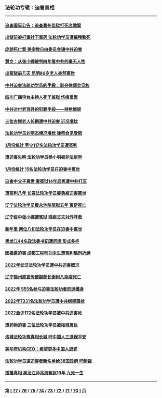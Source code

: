 ### 法轮功专辑：迫害真相
---
#### [追查国际公告：追查嘉州监狱打死庞勋案](../../pages/nf4379/n13933461.md?02200430) 
#### [出狱前被打毒针下毒药 法轮功学员遭摧残致死](../../pages/nf4379/n13931976.md?02200430) 
#### [庞勋死亡案 美宗教自由委员会谴中共迫害](../../pages/nf4379/n13932260.md?02200430) 
#### [慧文：从张小娜被判四年看中共的毫无人性](../../pages/nf4379/n13931796.md?02200430) 
#### [出冤狱前几天 昆明86岁老人突然离世](../../pages/nf4379/n13931228.md?02200430) 
#### [中共迫害法轮功学员的手段：剥夺律师会见权](../../pages/nf4379/n13929748.md?02200430) 
#### [四川广播电台主持人死于监狱 伤痕累累](../../pages/nf4379/n13929027.md?02200430) 
#### [中共对付老百姓的犯罪手段——持枪绑架](../../pages/nf4379/n13926448.md?02200430) 
#### [三位古稀老人长期遭中共迫害 近况堪忧](../../pages/nf4379/n13924554.md?02200430) 
#### [法轮功学员刘丽杰境况堪忧 律师会见受阻](../../pages/nf4379/n13924569.md?02200430) 
#### [1月份统计 至少117名法轮功学员遭冤判](../../pages/nf4379/n13924061.md?02200430) 
#### [遭迫害失明 法轮功学员杨小明被非法庭审](../../pages/nf4379/n13920152.md?02200430) 
#### [1月份统计 15名法轮功学员在迫害中离世](../../pages/nf4379/n13922556.md?02200430) 
#### [迫害中父子离世 妻冤狱14年后再遭中共打压](../../pages/nf4379/n13920995.md?02200430) 
#### [遭冤判八年 长春法轮功学员姜勇被迫害离世](../../pages/nf4379/n13919478.md?02200430) 
#### [辽宁法轮功学员翟永池陷冤狱五年 离奇死亡](../../pages/nf4379/n13916049.md?02200430) 
#### [辽宁绥中张小娜遭冤狱 残疾丈夫对外呼救](../../pages/nf4379/n13915683.md?02200430) 
#### [新年里 两位八旬法轮功学员在迫害中离世](../../pages/nf4379/n13915319.md?02200430) 
#### [黑龙江44名政法委书记遭厄运 形式多样](../../pages/nf4379/n13909467.md?02200430) 
#### [因揭露迫害 成都工程师刘永生遭冤判酷刑折磨](../../pages/nf4379/n13907678.md?02200430) 
#### [2022年武汉法轮功学员遭中共迫害概况](../../pages/nf4379/n13906471.md?02200430) 
#### [辽宁锦州原宣传部副部长谢树凡染疫死亡](../../pages/nf4379/n13904044.md?02200430) 
#### [2022年 555名参与迫害法轮功者厄运缠身](../../pages/nf4379/n13903134.md?02200430) 
#### [2022年7331名法轮功学员遭中共绑架骚扰](../../pages/nf4379/n13901725.md?02200430) 
#### [2022至少172名法轮功学员被中共迫害死](../../pages/nf4379/n13900831.md?02200430) 
#### [遭药物迫害 三位法轮功学员被摧残离世](../../pages/nf4379/n13893822.md?02200430) 
#### [洛城法轮功筑真相长城 吁中国人三退保平安](../../pages/nf4379/n13892471.md?02200430) 
#### [美华府机构CEO：希望更多中国人退党](../../pages/nf4379/n13890897.md?02200430) 
#### [法轮功学员递迫害者新名单给38国政府 吁制裁](../../pages/nf4379/n13891149.md?02200430) 
#### [插播真相 黑龙江孙兆海冤狱19年 九死一生](../../pages/nf4379/n13889193.md?02200430) 

---
#### 第 [ [77](./77.md?02200430) / [76](./76.md?02200430) / [75](./75.md?02200430) / [74](./74.md?02200430) / [73](./73.md?02200430) / [72](./72.md?02200430) / [71](./71.md?02200430) / [70](./70.md?02200430) ] 页
